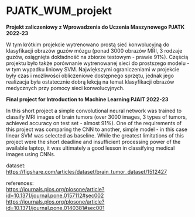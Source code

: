# PJATK_WUM_projekt
**Projekt zaliczeniowy z Wprowadzenia do Uczenia Maszynowego PJATK 2022-23**

W tym krótkim projekcie wytrenowano prostą sieć konwolucyjną do klasyfikacji obrazów guzów mózgu (ponad 3000 obrazów MRI, 3 rodzaje guzów, osiągnięta dokładność na zbiorze testowym - prawie 91%). Częścią projektu było także porównanie wytrenowanej sieci do prostszego modelu - w tym wypadku liniowy SVM. Największymi ograniczeniami w projekcie były czas i możliwości obliczeniowe dostępnego sprzętu, jednak jego realizacja była ostatecznie dobrą lekcją na temat klasyfikacji obrazów medycznych przy pomocy sieci konwolucyjnych.  

**Final project for Introduction to Machine Learning PJAIT 2022-23**  

In this short project a simple convolutional neural network was trained to classify MRI images of brain tumors (over 3000 images, 3 types of tumors, achieved accuracy on test set - almost 91%). One of the requirements of this project was comparing the CNN to another, simple model - in this case linear SVM was selected as baseline. While the greatest limitations of this project were the short deadline and insufficient processing power of the available laptop, it was ultimately a good lesson in classifying medical images using CNNs.    
  
  
dataset:  
https://figshare.com/articles/dataset/brain_tumor_dataset/1512427  

references:  
https://journals.plos.org/plosone/article?id=10.1371/journal.pone.0157112#sec002  
https://journals.plos.org/plosone/article?id=10.1371/journal.pone.0140381#sec001  
